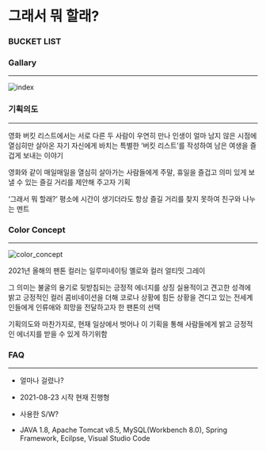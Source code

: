 # 그래서 뭐 할래?
### BUCKET LIST


### Gallary
***
![index](https://user-images.githubusercontent.com/88354788/131074527-be97534b-7884-4dc8-8deb-c478e4f9f077.png)


### 기획의도
***
영화 버킷 리스트에서는 서로 다른 두 사람이 우연히 만나
인생이 얼마 남지 않은 시점에
열심히만 살아온 자기 자신에게 바치는
특별한 ‘버킷 리스트’를 작성하여
남은 여생을 즐겁게 보내는 이야기

영화와 같이
매일매일을 열심히 살아가는 사람들에게
주말, 휴일을 즐겁고 의미 있게 보낼 수 있는
즐길 거리를 제안해 주고자 기획

‘그래서 뭐 할래?’
평소에 시간이 생기더라도
항상 즐길 거리를 찾지 못하여
친구와 나누는 멘트


### Color Concept
***
![color_concept](https://user-images.githubusercontent.com/88354788/131078072-43a53378-ae7a-4116-a717-f1aba95cc7ea.png)

2021년 올해의 팬톤 컬러는 일루미네이팅 옐로와 컬러 얼티밋 그레이

그 의미는 불굴의 용기로 뒷받침되는 긍정적 에너지를 상징
실용적이고 견고한 성격에 밝고 긍정적인 컬러 콤비네이션을 더해
코로나 상황에 힘든 상황을 견디고 있는 전세계인들에게
인류애와 희망을 전달하고자 한 팬톤의 선택

기획의도와 마찬가지로, 현재 일상에서 벗어나
이 기획을 통해 사람들에게 밝고 긍정적인 에너지를
받을 수 있게 하기위함


### FAQ
***
* 얼마나 걸렸나?
 + 2021-08-23 시작 현재 진행형
* 사용한 S/W?
 + JAVA 1.8, Apache Tomcat v8.5, MySQL(Workbench 8.0),  Spring Framework, Ecilpse, Visual Studio Code




